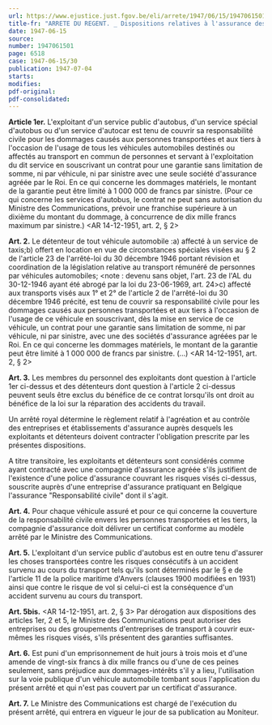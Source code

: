 ```yaml
---
url: https://www.ejustice.just.fgov.be/eli/arrete/1947/06/15/1947061501/justel
title-fr: "ARRETE DU REGENT. _ Dispositions relatives à l'assurance des véhicules automobiles affectés au transport rémunéré de personnes."
date: 1947-06-15
source:
number: 1947061501
page: 6518
case: 1947-06-15/30
publication: 1947-07-04
starts:
modifies:
pdf-original:
pdf-consolidated:
---
```


**Article 1er.** L'exploitant d'un service public d'autobus, d'un service spécial d'autobus ou d'un service d'autocar est tenu de couvrir sa responsabilité civile pour les dommages causés aux personnes transportées et aux tiers à l'occasion de l'usage de tous les véhicules automobiles destinés ou affectés au transport en commun de personnes et servant à l'exploitation du dit service en souscrivant un contrat pour une garantie sans limitation de somme, ni par véhicule, ni par sinistre avec une seule société d'assurance agréée par le Roi. En ce qui concerne les dommages matériels, le montant de la garantie peut être limité à 1 000 000 de francs par sinistre. (Pour ce qui concerne les services d'autobus, le contrat ne peut sans autorisation du Ministre des Communications, prévoir une franchise supérieure à un dixième du montant du dommage, à concurrence de dix mille francs maximum par sinistre.) <AR 14-12-1951, art. 2, § 2>

**Art. 2.** Le détenteur de tout véhicule automobile :a) affecté à un service de taxis;b) offert en location en vue de circonstances spéciales visées au § 2 de l'article 23 de l'arrêté-loi du 30 décembre 1946 portant révision et coordination de la législation relative au transport rémunéré de personnes par véhicules automobiles; <note : devenu sans objet, l'art. 23 de l'AL du 30-12-1946 ayant été abrogé par la loi du 23-06-1969, art. 24>c) affecté aux transports visés aux 1° et 2° de l'article 2 de l'arrêté-loi du 30 décembre 1946 précité, est tenu de couvrir sa responsabilité civile pour les dommages causés aux personnes transportées et aux tiers à l'occasion de l'usage de ce véhicule en souscrivant, dès la mise en service de ce véhicule, un contrat pour une garantie sans limitation de somme, ni par véhicule, ni par sinistre, avec une des sociétés d'assurance agréées par le Roi. En ce qui concerne les dommages matériels, le montant de la garantie peut être limité à 1 000 000 de francs par sinistre. (...) <AR 14-12-1951, art. 2, § 2>

**Art. 3.** Les membres du personnel des exploitants dont question à l'article 1er ci-dessus et des détenteurs dont question à l'article 2 ci-dessus peuvent seuls être exclus du bénéfice de ce contrat lorsqu'ils ont droit au bénéfice de la loi sur la réparation des accidents du travail.

Un arrêté royal détermine le règlement relatif à l'agréation et au contrôle des entreprises et établissements d'assurance auprès desquels les exploitants et détenteurs doivent contracter l'obligation prescrite par les présentes dispositions.

A titre transitoire, les exploitants et détenteurs sont considérés comme ayant contracté avec une compagnie d'assurance agréée s'ils justifient de l'existence d'une police d'assurance couvrant les risques visés ci-dessus, souscrite auprès d'une entreprise d'assurance pratiquant en Belgique l'assurance "Responsabilité civile" dont il s'agit.

**Art. 4.** Pour chaque véhicule assuré et pour ce qui concerne la couverture de la responsabilité civile envers les personnes transportées et les tiers, la compagnie d'assurance doit délivrer un certificat conforme au modèle arrêté par le Ministre des Communications.

**Art. 5.** L'exploitant d'un service public d'autobus est en outre tenu d'assurer les choses transportées contre les risques consécutifs à un accident survenu au cours du transport tels qu'ils sont déterminés par le § e de l'article 11 de la police maritime d'Anvers (clauses 1900 modifiées en 1931) ainsi que contre le risque de vol si celui-ci est la conséquence d'un accident survenu au cours du transport.

**Art. 5bis.** <AR 14-12-1951, art. 2, § 3> Par dérogation aux dispositions des articles 1er, 2 et 5, le Ministre des Communications peut autoriser des entreprises ou des groupements d'entreprises de transport à couvrir eux-mêmes les risques visés, s'ils présentent des garanties suffisantes.

**Art. 6.** Est puni d'un emprisonnement de huit jours à trois mois et d'une amende de vingt-six francs à dix mille francs ou d'une de ces peines seulement, sans préjudice aux dommages-intérêts s'il y a lieu, l'utilisation sur la voie publique d'un véhicule automobile tombant sous l'application du présent arrêté et qui n'est pas couvert par un certificat d'assurance.

**Art. 7.** Le Ministre des Communications est chargé de l'exécution du présent arrêté, qui entrera en vigueur le jour de sa publication au Moniteur.

